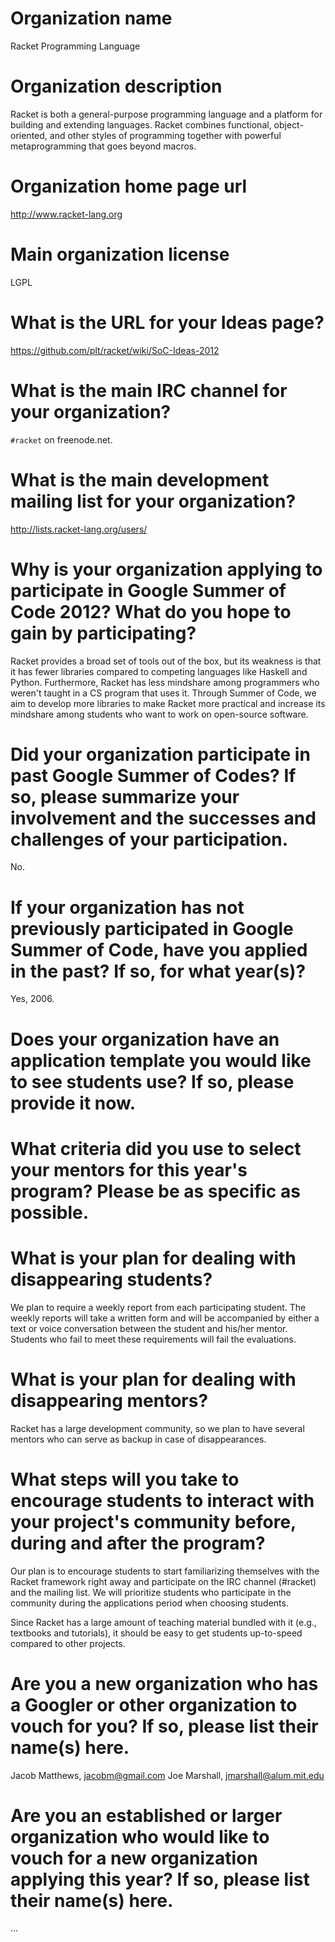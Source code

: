 Organization name
=================

Racket Programming Language

Organization description
========================

Racket is both a general-purpose programming language and a platform
for building and extending languages. Racket combines functional,
object-oriented, and other styles of programming together with powerful
metaprogramming that goes beyond macros.

Organization home page url
==========================

http://www.racket-lang.org

Main organization license
=========================

LGPL

What is the URL for your Ideas page?
====================================

https://github.com/plt/racket/wiki/SoC-Ideas-2012

What is the main IRC channel for your organization?
===================================================

`#racket` on freenode.net.

What is the main development mailing list for your organization?
================================================================

http://lists.racket-lang.org/users/

Why is your organization applying to participate in Google Summer of Code 2012? What do you hope to gain by participating?
==========================================================================================================================

Racket provides a broad set of tools out of the box, but its weakness is that it has fewer
libraries compared to competing languages like Haskell and Python. Furthermore, Racket has
less mindshare among programmers who weren't taught in a CS program that uses it. Through
Summer of Code, we aim to develop more libraries to make Racket more practical and increase
its mindshare among students who want to work on open-source software.

Did your organization participate in past Google Summer of Codes? If so, please summarize your involvement and the successes and challenges of your participation.
==========================================================================================================================

No.

If your organization has not previously participated in Google Summer of Code, have you applied in the past? If so, for what year(s)?
==========================================================================================================================

Yes, 2006.

Does your organization have an application template you would like to see students use? If so, please provide it now.
==========================================================================================================================



What criteria did you use to select your mentors for this year's program? Please be as specific as possible.
============================================================================================================

What is your plan for dealing with disappearing students?
=========================================================

We plan to require a weekly report from each participating student.
The weekly reports will take a written form and will be accompanied by
either a text or voice conversation between the student and his/her
mentor. Students who fail to meet these requirements will fail the
evaluations.

What is your plan for dealing with disappearing mentors?
=========================================================

Racket has a large development community, so we plan to have several
mentors who can serve as backup in case of disappearances.

What steps will you take to encourage students to interact with your project's community before, during and after the program?
=========================================================

Our plan is to encourage students to start familiarizing themselves with
the Racket framework right away and participate on the IRC channel (#racket)
and the mailing list. We will prioritize students who participate in the
community during the applications period when choosing students.

Since Racket has a large amount of teaching material bundled with it (e.g.,
textbooks and tutorials), it should be easy to get students up-to-speed
compared to other projects.

Are you a new organization who has a Googler or other organization to vouch for you? If so, please list their name(s) here.
=========================================================

Jacob Matthews, jacobm@gmail.com
Joe Marshall, jmarshall@alum.mit.edu

Are you an established or larger organization who would like to vouch for a new organization applying this year? If so, please list their name(s) here.
=========================================================

...
